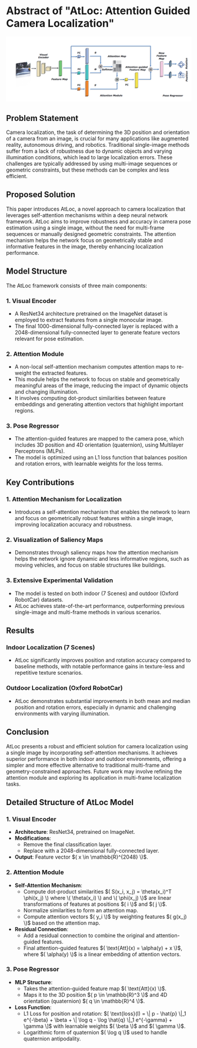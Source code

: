 # Abstract of "AtLoc: Attention Guided Camera Localization"

![AtLoc Model Structure](https://github.com/Husseinhhameed/Transformer-Based-Camera-localization-review/blob/main/images/AtLock.png)

## Problem Statement

Camera localization, the task of determining the 3D position and orientation of a camera from an image, is crucial for many applications like augmented reality, autonomous driving, and robotics. Traditional single-image methods suffer from a lack of robustness due to dynamic objects and varying illumination conditions, which lead to large localization errors. These challenges are typically addressed by using multi-image sequences or geometric constraints, but these methods can be complex and less efficient.

## Proposed Solution

This paper introduces AtLoc, a novel approach to camera localization that leverages self-attention mechanisms within a deep neural network framework. AtLoc aims to improve robustness and accuracy in camera pose estimation using a single image, without the need for multi-frame sequences or manually designed geometric constraints. The attention mechanism helps the network focus on geometrically stable and informative features in the image, thereby enhancing localization performance.

## Model Structure

The AtLoc framework consists of three main components:

### 1. Visual Encoder

- A ResNet34 architecture pretrained on the ImageNet dataset is employed to extract features from a single monocular image.
- The final 1000-dimensional fully-connected layer is replaced with a 2048-dimensional fully-connected layer to generate feature vectors relevant for pose estimation.

### 2. Attention Module

- A non-local self-attention mechanism computes attention maps to re-weight the extracted features.
- This module helps the network to focus on stable and geometrically meaningful areas of the image, reducing the impact of dynamic objects and changing illumination.
- It involves computing dot-product similarities between feature embeddings and generating attention vectors that highlight important regions.

### 3. Pose Regressor

- The attention-guided features are mapped to the camera pose, which includes 3D position and 4D orientation (quaternion), using Multilayer Perceptrons (MLPs).
- The model is optimized using an L1 loss function that balances position and rotation errors, with learnable weights for the loss terms.

## Key Contributions

### 1. Attention Mechanism for Localization

- Introduces a self-attention mechanism that enables the network to learn and focus on geometrically robust features within a single image, improving localization accuracy and robustness.

### 2. Visualization of Saliency Maps

- Demonstrates through saliency maps how the attention mechanism helps the network ignore dynamic and less informative regions, such as moving vehicles, and focus on stable structures like buildings.

### 3. Extensive Experimental Validation

- The model is tested on both indoor (7 Scenes) and outdoor (Oxford RobotCar) datasets.
- AtLoc achieves state-of-the-art performance, outperforming previous single-image and multi-frame methods in various scenarios.

## Results

### Indoor Localization (7 Scenes)

- AtLoc significantly improves position and rotation accuracy compared to baseline methods, with notable performance gains in texture-less and repetitive texture scenarios.

### Outdoor Localization (Oxford RobotCar)

- AtLoc demonstrates substantial improvements in both mean and median position and rotation errors, especially in dynamic and challenging environments with varying illumination.

## Conclusion

AtLoc presents a robust and efficient solution for camera localization using a single image by incorporating self-attention mechanisms. It achieves superior performance in both indoor and outdoor environments, offering a simpler and more effective alternative to traditional multi-frame and geometry-constrained approaches. Future work may involve refining the attention module and exploring its application in multi-frame localization tasks.

## Detailed Structure of AtLoc Model

### 1. Visual Encoder

- **Architecture**: ResNet34, pretrained on ImageNet.
- **Modifications**:
  - Remove the final classification layer.
  - Replace with a 2048-dimensional fully-connected layer.
- **Output**: Feature vector $( x \in \mathbb{R}^{2048} \)$.

### 2. Attention Module

- **Self-Attention Mechanism**:
  - Compute dot-product similarities $( S(x_i, x_j) = \theta(x_i)^T \phi(x_j) \) where \( \theta(x_i) \) and \( \phi(x_j) \)$ are linear transformations of features at positions $( i \)$ and $( j \)$.
  - Normalize similarities to form an attention map.
  - Compute attention vectors $( y_i \)$ by weighting features $( g(x_j) \)$ based on the attention map.
- **Residual Connection**:
  - Add a residual connection to combine the original and attention-guided features.
  - Final attention-guided features $( \text{Att}(x) = \alpha(y) + x \)$, where $( \alpha(y) \)$ is a linear embedding of attention vectors.

### 3. Pose Regressor

- **MLP Structure**:
  - Takes the attention-guided feature map $( \text{Att}(x) \)$.
  - Maps it to the 3D position $( p \in \mathbb{R}^3 \)$ and 4D orientation (quaternion) $( q \in \mathbb{R}^4 \)$.
- **Loss Function**:
  - L1 Loss for position and rotation: 
    $[
    \text{loss}(I) = \| p - \hat{p} \|_1 e^{-\beta} + \beta + \| \log q - \log \hat{q} \|_1 e^{-\gamma} + \gamma
    \]$
    with learnable weights $( \beta \)$ and $( \gamma \)$.
  - Logarithmic form of quaternion $( \log q \)$ used to handle quaternion antipodality.



